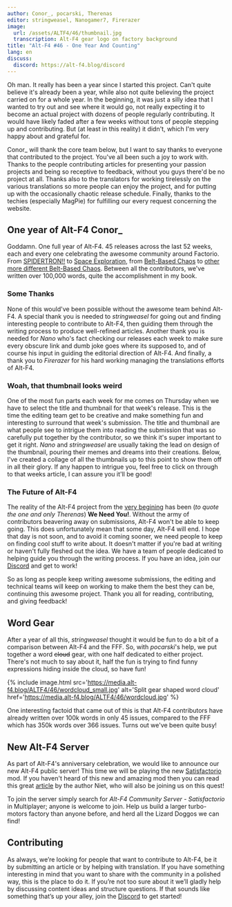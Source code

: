 ```yaml
---
author: Conor_, pocarski, Therenas
editor: stringweasel, Nanogamer7, Firerazer
image:
  url: /assets/ALTF4/46/thumbnail.jpg
  transcription: Alt-F4 gear logo on factory background
title: "Alt-F4 #46 - One Year And Counting"
lang: en
discuss:
  discord: https://alt-f4.blog/discord
---
```


Oh man. It really has been a year since I started this project. Can't quite believe it's already been a year, while also not quite believing the project carried on for a whole year. In the beginning, it was just a silly idea that I wanted to try out and see where it would go, not really expecting it to become an actual project with dozens of people regularly contributing. It would have likely faded after a few weeks without tons of people stepping up and contributing. But (at least in this reality) it didn't, which I'm very happy about and grateful for.

Conor_ will thank the core team below, but I want to say thanks to everyone that contributed to the project. You've all been such a joy to work with. Thanks to the people contributing articles for presenting your passion projects and being so receptive to feedback, without you guys there'd be no project at all. Thanks also to the translators for working tirelessly on the various translations so more people can enjoy the project, and for putting up with the occasionally chaotic release schedule. Finally, thanks to the techies (especially MagPie) for fulfilling our every request concerning the website.

## One year of Alt-F4 <author>Conor_</author>

Goddamn. One full year of Alt-F4. 45 releases across the last 52 weeks, each and every one celebrating the awesome community around Factorio. From [SPIDERTRON!!](https://alt-f4.blog/ALTF4-2/) to [Space Exploration](https://alt-f4.blog/ALTF4-14/#mod-spotlight-space-exploration-ironic-toblerone), from [Belt-Based Chaos](https://alt-f4.blog/ALTF4-23/) to [other more different Belt-Based Chaos](https://alt-f4.blog/ALTF4-24/). Between all the contributors, we've written over 100,000 words, quite the accomplishment in my book.

### Some Thanks

None of this would've been possible without the awesome team behind Alt-F4. A special thank you is needed to *stringweasel* for going out and finding interesting people to contribute to Alt-F4, then guiding them through the writing process to produce well-refined articles. Another thank you is needed for *Nano* who's fact checking our releases each week to make sure every obscure link and dumb joke goes where its supposed to, and of course his input in guiding the editorial direction of Alt-F4. And finally, a thank you to *Firerazer* for his hard working managing the translations efforts of Alt-F4.

### Woah, that thumbnail looks weird

One of the most fun parts each week for me comes on Thursday when we have to select the title and thumbnail for that week's release. This is the time the editing team get to be creative and make something fun and interesting to surround that week's submission. The title and thumbnail are what people see to intrigue them into reading the submission that was so carefully put together by the contributor, so we think it's super important to get it right. *Nano* and *stringweasel* are usually taking the lead on design of the thumbnail, pouring their memes and dreams into their creations. Below, I've created a collage of all the thumbnails up to this point to show them off in all their glory. If any happen to intrigue you, feel free to click on through to that weeks article, I can assure you it'll be good!

<p></p>

<div id="grid" class="center flex flex-wrap flex-center">

<script>
var x ="", i;
for (i=45; i>0; i--) {
  x = x + "<div class='image' style='max-width: 150px; margin: 5px;'><a href='https://alt-f4.blog/ALTF4-" + i + "/' target='_blank'><img src='https://alt-f4.blog/assets/ALTF4/" + i + "/thumbnail.jpg' alt='Alt-F4 #" + i + " Thumbnail'></div>";
}
document.getElementById("grid").innerHTML = x;
</script>

</div>
<p></p>

### The Future of Alt-F4

The reality of the Alt-F4 project from the [very begining](https://alt-f4.blog/ALTF4-1/) has been (*to quote the one and only Therenas*) **We Need You!**. Without the army of contributors beavering away on submissions, Alt-F4 won't be able to keep going. This does unfortunately mean that some day, Alt-F4 will end. I hope that day is not soon, and to avoid it coming sooner, we need people to keep on finding cool stuff to write about. It doesn't matter if you're bad at writing or haven't fully fleshed out the idea. We have a team of people dedicated to helping guide you through the writing process. If you have an idea, join our [Discord](https://alt-f4.blog/discord) and get to work!

So as long as people keep writing awesome submissions, the editing and technical teams will keep on working to make them the best they can be, continuing this awesome project. Thank you all for reading, contributing, and giving feedback!

## Word Gear

After a year of all this, *stringweasel* thought it would be fun to do a bit of a comparison between Alt-F4 and the FFF. So, with *pocarski*'s help, we put together a word ~~cloud~~ gear, with one half dedicated to either project. There's not much to say about it, half the fun is trying to find funny expressions hiding inside the cloud, so have fun!

{% include image.html src='https://media.alt-f4.blog/ALTF4/46/wordcloud_small.jpg' alt='Split gear shaped word cloud' href='https://media.alt-f4.blog/ALTF4/46/wordcloud.jpg' %}

One interesting factoid that came out of this is that Alt-F4 contributors have already written over 100k words in only 45 issues, compared to the FFF which has 350k words over 366 issues. Turns out we've been quite busy!

## New Alt-F4 Server

As part of Alt-F4's anniversary celebration, we would like to announce our new Alt-F4 public server! This time we will be playing the new [Satisfactorio](https://mods.factorio.com/mod/Satisfactorio) mod. If you haven't heard of this new and amazing mod then you can read this great [article](https://alt-f4.blog/ALTF4-45/) by the author Niet, who will also be joining us on this quest!

To join the server simply search for *Alt-F4 Community Server - Satisfactorio* in Multiplayer; anyone is welcome to join. Help us build a larger turbo-motors factory than anyone before, and herd all the Lizard Doggos we can find!

## Contributing

As always, we’re looking for people that want to contribute to Alt-F4, be it by submitting an article or by helping with translation. If you have something interesting in mind that you want to share with the community in a polished way, this is the place to do it. If you’re not too sure about it we’ll gladly help by discussing content ideas and structure questions. If that sounds like something that’s up your alley, join the [Discord](https://alt-f4.blog/discord) to get started!
